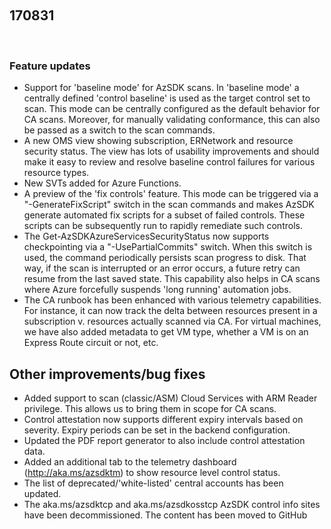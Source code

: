 ﻿ 
## 170831 
 
### Feature updates 
* Support for 'baseline mode' for AzSDK scans. In 'baseline mode' a centrally defined 'control baseline' is used as the target control set to scan. This mode can be centrally configured as the default behavior for CA scans. Moreover, for manually validating conformance, this can also be passed as a switch to the scan commands.  
* A new OMS view showing subscription, ERNetwork and resource security status. The view has lots of usability improvements and should make it easy to review and resolve baseline control failures for various resource types. 
* New SVTs added for Azure Functions. 
* A preview of the 'fix controls' feature. This mode can be triggered via a "-GenerateFixScript" switch in the scan commands and makes AzSDK generate automated fix scripts for a subset of failed controls. These scripts can be subsequently run to rapidly remediate such controls. 
* The Get-AzSDKAzureServicesSecurityStatus now supports checkpointing via a "-UsePartialCommits" switch. When this switch is used, the command periodically persists scan progress to disk. That way, if the scan is interrupted or an error occurs, a future retry can resume from the last saved state. This capability also helps in CA scans where Azure forcefully suspends 'long running' automation jobs. 
* The CA runbook has been enhanced with various telemetry capabilities. For instance, it can now track the delta between resources present in a subscription v. resources actually scanned via CA. For virtual machines, we have also added metadata to get VM type, whether a VM is on an Express Route circuit or not, etc.  
 
## Other improvements/bug fixes 
* Added support to scan (classic/ASM) Cloud Services with ARM Reader privilege. This allows us to bring them in scope for CA scans. 
* Control attestation now supports different expiry intervals based on severity. Expiry periods can be set in the backend configuration.  
* Updated the PDF report generator to also include control attestation data. 
* Added an additional tab to the telemetry dashboard (http://aka.ms/azsdktm) to show resource level control status. 
* The list of deprecated/'white-listed' central accounts has been updated. 
* The aka.ms/azsdktcp and aka.ms/azsdkosstcp AzSDK control info sites have been decommissioned. The content has been moved to GitHub 